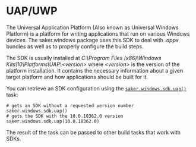# UAP/UWP

The Universal Application Platform (Also known as Universal Windows Platform) is a platform for writing applications that run on various Windows devices. The saker.windows package uses this SDK to deal with *.appx* bundles as well as to properly configure the build steps.

The SDK is usually installed at *C:\Program Files (x86)\Windows Kits\10\Platforms\UAP\\&lt;version&gt;* where *&lt;version&gt;* is the version of the platform installation. It contains the necessary information about a given target platform and how applications should be built for it.

You can retrieve an SDK configuration using the [`saker.windows.sdk.uap()`](/taskdoc/saker.windows.sdk.uap.html) task:

```sakerscript
# gets an SDK without a requested version number
saker.windows.sdk.uap()
# gets the SDK with the 10.0.18362.0 version
saker.windows.sdk.uap(10.0.18362.0)
```

The result of the task can be passed to other build tasks that work with SDKs.

